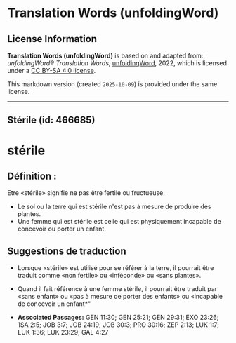 # Translation Words (unfoldingWord)

## License Information

**Translation Words (unfoldingWord)** is based on and adapted from: _unfoldingWord® Translation Words_, [unfoldingWord](https://unfoldingword.org/utw), 2022, which is licensed under a [CC BY-SA 4.0 license](https://creativecommons.org/licenses/by-sa/4.0/legalcode.en).

This markdown version (created `2025-10-09`) is provided under the same license.



--------------------------------

## Stérile (id: 466685)

stérile
=======

Définition :
------------

Etre «stérile» signifie ne pas être fertile ou fructueuse.

* Le sol ou la terre qui est stérile n'est pas à mesure de produire des plantes.
* Une femme qui est stérile est celle qui est physiquement incapable de concevoir ou porter un enfant.

Suggestions de traduction
-------------------------

* Lorsque «stérile» est utilisé pour se référer à la terre, il pourrait être traduit comme «non fertile» ou «inféconde» ou «sans plantes».
* Quand il fait référence à une femme stérile, il pourrait être traduit par «sans enfant» ou «pas à mesure de porter des enfants» ou «incapable de concevoir un enfant\*"

* **Associated Passages:** GEN 11:30; GEN 25:21; GEN 29:31; EXO 23:26; 1SA 2:5; JOB 3:7; JOB 24:19; JOB 30:3; PRO 30:16; ZEP 2:13; LUK 1:7; LUK 1:36; LUK 23:29; GAL 4:27

